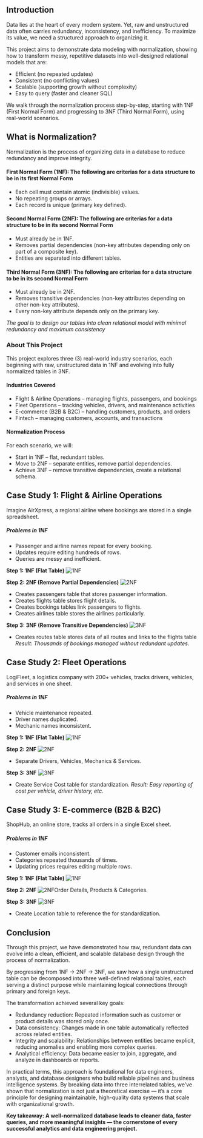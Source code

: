 ## Introduction
Data lies at the heart of every modern system. Yet, raw and unstructured data often carries redundancy, inconsistency, and inefficiency. To maximize its value, we need a structured approach to organizing it.

This project aims to demonstrate data modeling with normalization, showing how to transform messy, repetitive datasets into well-designed relational models that are:

- Efficient (no repeated updates)
- Consistent (no conflicting values)
- Scalable (supporting growth without complexity)
- Easy to query (faster and cleaner SQL)

We walk through the normalization process step-by-step, starting with 1NF (First Normal Form) and progressing to 3NF (Third Normal Form), using real-world scenarios.

## What is Normalization?

Normalization is the process of organizing data in a database to reduce redundancy and improve integrity.

#### First Normal Form (1NF): The following are criterias for a data structure to be in its first Normal Form

- Each cell must contain atomic (indivisible) values.
- No repeating groups or arrays.
- Each record is unique (primary key defined).

#### Second Normal Form (2NF): The following are criterias for a data structure to be in its second Normal Form
- Must already be in 1NF.
- Removes partial dependencies (non-key attributes depending only on part of a composite key).
- Entities are separated into different tables.

#### Third Normal Form (3NF): The following are criterias for a data structure to be in its second Normal Form
- Must already be in 2NF.
- Removes transitive dependencies (non-key attributes depending on other non-key attributes).
- Every non-key attribute depends only on the primary key.

*The goal is to design our tables into clean relational model with minimal redundancy and maximum consistency*

### About This Project

This project explores three (3) real-world industry scenarios, each beginning with raw, unstructured data in 1NF and evolving into fully normalized tables in 3NF.

#### Industries Covered
- Flight & Airline Operations – managing flights, passengers, and bookings
- Fleet Operations – tracking vehicles, drivers, and maintenance activities
- E-commerce (B2B & B2C) – handling customers, products, and orders
- Fintech – managing customers, accounts, and transactions

#### Normalization Process
For each scenario, we will:
- Start in 1NF – flat, redundant tables.
- Move to 2NF – separate entities, remove partial dependencies.
- Achieve 3NF – remove transitive dependencies, create a relational schema.

## Case Study 1: Flight & Airline Operations
Imagine AirXpress, a regional airline where bookings are stored in a single spreadsheet.

##### Problems in 1NF
- Passenger and airline names repeat for every booking.
- Updates require editing hundreds of rows.
- Queries are messy and inefficient.

**Step 1:  1NF (Flat Table)**
![1NF](flight_1NF.svg)


**Step 2: 2NF (Remove Partial Dependencies)**
![2NF](flight_2NF.svg)
- Creates passengers table that stores passenger information.
- Creates flights table stores flight details.
- Creates bookings tables link passengers to flights.
- Creates airlines table stores the airlines particularly.
  

**Step 3: 3NF (Remove Transitive Dependencies)**
![3NF](flight_3NF.svg)
- Creates routes table stores data of all routes and links to the flights table
*Result: Thousands of bookings managed without redundant updates.*


## Case Study 2: Fleet Operations
LogiFleet, a logistics company with 200+ vehicles, tracks drivers, vehicles, and services in one sheet.

##### Problems in 1NF
- Vehicle maintenance repeated.
- Driver names duplicated.
- Mechanic names inconsistent.

**Step 1: 1NF (Flat Table)**
![1NF](maintenance_1NF.svg)


**Step 2: 2NF**
![2NF](maintenance_2NF.svg)
- Separate Drivers, Vehicles, Mechanics & Services.
  

**Step 3: 3NF**
![3NF](maintenance_3NF.svg)
- Create Service Cost table for standardization.
  *Result: Easy reporting of cost per vehicle, driver history, etc.*

  

## Case Study 3: E-commerce (B2B & B2C)
ShopHub, an online store, tracks all orders in a single Excel sheet.

##### Problems in 1NF
- Customer emails inconsistent.
- Categories repeated thousands of times.
- Updating prices requires editing multiple rows.

**Step 1: 1NF (Flat Table)**
![1NF](ecommerce_1NF.svg)


**Step 2: 2NF**
![2NF](ecommerce_2NF.svg)Order Details, Products & Categories.


**Step 3: 3NF**
![3NF](e-commerce_3NF.png)
- Create Location table to reference the  for standardization.


## Conclusion
Through this project, we have demonstrated how raw, redundant data can evolve into a clean, efficient, and scalable database design through the process of normalization.

By progressing from 1NF → 2NF → 3NF, we saw how a single unstructured table can be decomposed into three well-defined relational tables, each serving a distinct purpose while maintaining logical connections through primary and foreign keys.

The transformation achieved several key goals:

- Redundancy reduction: Repeated information such as customer or product details was stored only once.
- Data consistency: Changes made in one table automatically reflected across related entities.
- Integrity and scalability: Relationships between entities became explicit, reducing anomalies and enabling more complex queries.
- Analytical efficiency: Data became easier to join, aggregate, and analyze in dashboards or reports.

In practical terms, this approach is foundational for data engineers, analysts, and database designers who build reliable pipelines and business intelligence systems.
By breaking data into three interrelated tables, we’ve shown that normalization is not just a theoretical exercise — it’s a core principle for designing maintainable, high-quality data systems that scale with organizational growth.

**Key takeaway: A well-normalized database leads to cleaner data, faster queries, and more meaningful insights — the cornerstone of every successful analytics and data engineering project.**
